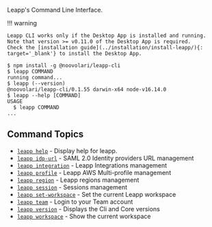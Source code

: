 Leapp's Command Line Interface.

!!! warning

    Leapp CLI works only if the Desktop App is installed and running.
    Note that version >= v0.11.0 of the Desktop App is required.
    Check the [installation guide](../installation/install-leapp/){: target='_blank'} to install the Desktop App.



<!-- usage -->
```sh-session
$ npm install -g @noovolari/leapp-cli
$ leapp COMMAND
running command...
$ leapp (--version)
@noovolari/leapp-cli/0.1.55 darwin-x64 node-v16.14.0
$ leapp --help [COMMAND]
USAGE
  $ leapp COMMAND
...
```
<!-- usagestop -->

<!-- commands -->
## Command Topics

* [`leapp help`](scopes/help.md) - Display help for leapp.
* [`leapp idp-url`](scopes/idp-url.md) - SAML 2.0 Identity providers URL management
* [`leapp integration`](scopes/integration.md) - Leapp Integrations management
* [`leapp profile`](scopes/profile.md) - Leapp AWS Multi-profile management
* [`leapp region`](scopes/region.md) - Leapp regions management
* [`leapp session`](scopes/session.md) - Sessions management
* [`leapp set-workspace`](scopes/set-workspace.md) - Set the current Leapp workspace
* [`leapp team`](scopes/team.md) - Login to your Team account
* [`leapp version`](scopes/version.md) - Displays the Cli and Core versions
* [`leapp workspace`](scopes/workspace.md) - Show the current workspace

<!-- commandsstop -->
